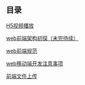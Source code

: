 ## 目录[H5视频播放](H5视频播放.md)[web前端架构初探（未完待续）](web前端架构初探（未完待续）.md)[web前端规范](web前端规范.md)[web移动端开发注意事项](web移动端开发注意事项.md)[前端文件上传](前端文件上传.md)